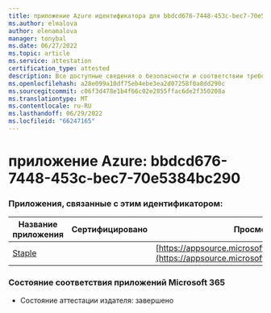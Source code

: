 ```yaml
---
title: приложение Azure идентификатора для bbdcd676-7448-453c-bec7-70e5384bc290
ms.author: elmalova
author: elenamalova
manager: tonybal
ms.date: 06/27/2022
ms.topic: article
ms.service: attestation
certification_type: attested
description: Все доступные сведения о безопасности и соответствии требованиям для bbdcd676-7448-453c-bec7-70e5384bc290.
ms.openlocfilehash: a28e099a10df75eb4ebe3ea2d07258f0a8dd290c
ms.sourcegitcommit: c06f3d478e1b4f66c02e2855ffac6de2f350208a
ms.translationtype: MT
ms.contentlocale: ru-RU
ms.lasthandoff: 06/29/2022
ms.locfileid: "66247165"
---
```

# <a name="azure-app-id-bbdcd676-7448-453c-bec7-70e5384bc290"></a>приложение Azure: bbdcd676-7448-453c-bec7-70e5384bc290


### <a name="apps-associated-with-this-id"></a>Приложения, связанные с этим идентификатором:
| **Название приложения** | **Сертифицировано** | **Просмотр в AppSource** |
|--------------|---------------|-----------------------|
| [Staple](../forward/WA200003281.md) |  | [https://appsource.microsoft.com/product/office/WA200003281](https://appsource.microsoft.com/product/office/WA200003281) |

### <a name="microsoft-365-app-compliance-status"></a>Состояние соответствия приложений Microsoft 365
- Состояние аттестации издателя: завершено
